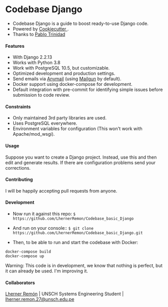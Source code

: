 # Codebase Django

- Codebase Django is a guide to boost ready-to-use Django code.
- Powered by [Cookiecutter ](https://github.com/cookiecutter/cookiecutter "Cookiecutter ").
- Thanks to [Pablo Trinidad](https://github.com/pablotrinidad "Pablo Trinidad")

#### Features
- With Django 2.2.13
- Works with Python 3.8
- Work with PostgreSQL 10.5, but customizable.
- Optimized development and production settings.
- Send emails via [Anymail](https://github.com/anymail/django-anymail "Anymail") (using [Mailgun](https://www.mailgun.com/ "Mailgun") by default).
- Docker support using docker-compose for development.
- Default integration with pre-commit for identifying simple issues before submission to code review.


#### Constraints
- Only maintained 3rd party libraries are used.
- Uses PostgreSQL everywhere.
- Environment variables for configuration (This won't work with Apache/mod_wsgi).


#### Usage
Suppose you want to create a Django project. Instead, use this and then edit and generate results. If there are configuration problems send your corrections.

#### Contributing
I will be happily accepting pull requests from anyone.

#### Development
- Now run it against this repo:
`$ https://github.com/LhernerRemon/Codebase_basic_Django`
- And run on your console::
`$ git clone https://github.com/LhernerRemon/Codebase_basic_Django.git`

- Then, to be able to run and start the codebase with Docker:
```
docker-compose build
docker-compose up
```
Warning: This code is in development, we know that nothing is perfect, but it can already be used. I'm improving it.

#### Collaborators
[Lherner Remón](https://github.com/LhernerRemon "Lherner Remón") | UNSCH Systems Engineering Student | lherner.remon.27@unsch.edu.pe
